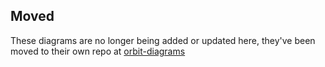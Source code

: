 ## Moved

These diagrams are no longer being added or updated here, they've been moved to their own repo at [orbit-diagrams](https://github.com/jasonincanada/orbit-diagrams)

